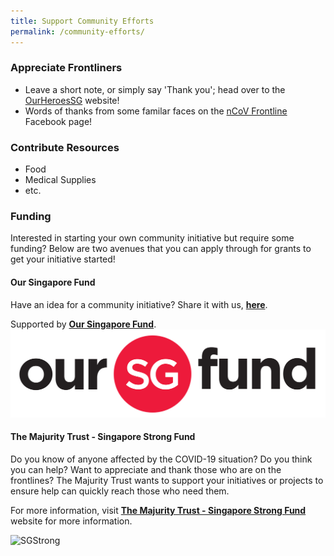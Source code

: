 ```yaml
---
title: Support Community Efforts
permalink: /community-efforts/
---
```


### Appreciate Frontliners
- Leave a short note, or simply say 'Thank you'; head over to the [OurHeroesSG](https://heroes.goodhood.sg/heroes) website!
- Words of thanks from some familar faces on the [nCoV Frontline](https://www.facebook.com/nCoVfrontline/) Facebook page!

### Contribute Resources
- Food
- Medical Supplies 
- etc.

### Funding
Interested in starting your own community initiative but require some funding? Below are two avenues that you can apply through for grants to get your initiative started!

#### Our Singapore Fund 
Have an idea for a community initiative? Share it with us, **[here](https://form.gov.sg/#!/5e3b868988573300116ca38a)**.

Supported by **[Our Singapore Fund](https://www.sg/oursingaporefund)**.
![OurSG](/images/OSF_Colour.png)

#### The Majurity Trust - Singapore Strong Fund
Do you know of anyone affected by the COVID-19 situation? Do you think you can help? Want to appreciate and thank those who are on the frontlines?
The Majurity Trust wants to support your initiatives or projects to ensure help can quickly reach those who need them.

For more information, visit **[The Majurity Trust - Singapore Strong Fund](https://www.majurity.sg/sgstrong)** website for more information.

![SGStrong](https://images.squarespace-cdn.com/content/v1/5c36d0b8f93fd4564e2cbba9/1581486709811-NXH1UDWC0HPFT1VKBGZJ/ke17ZwdGBToddI8pDm48kH9uvdtD-xByGI4Lm8gRc5hZw-zPPgdn4jUwVcJE1ZvWQUxwkmyExglNqGp0IvTJZUJFbgE-7XRK3dMEBRBhUpwo31aWBH8Una2OoVzDABrpN6VXpGhJvYCzoVlH5y-3qVmG1GGFDpywYlQa0j58s2c/SGSTRONG.png?format=300w)

